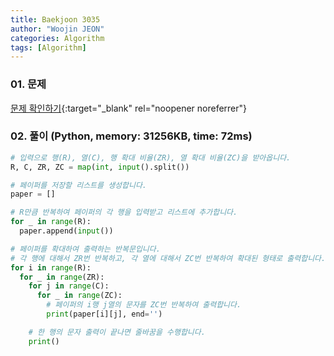 ```yaml
---
title: Baekjoon 3035
author: "Woojin JEON"
categories: Algorithm
tags: [Algorithm]
---
```


### 01. 문제

[문제 확인하기](https://www.acmicpc.net/problem/3035){:target="_blank" rel="noopener noreferrer"}

### 02. 풀이 (Python, memory: 31256KB, time: 72ms)

```Python
# 입력으로 행(R), 열(C), 행 확대 비율(ZR), 열 확대 비율(ZC)을 받아옵니다.
R, C, ZR, ZC = map(int, input().split())

# 페이퍼를 저장할 리스트를 생성합니다.
paper = []

# R만큼 반복하여 페이퍼의 각 행을 입력받고 리스트에 추가합니다.
for _ in range(R):
  paper.append(input())

# 페이퍼를 확대하여 출력하는 반복문입니다.
# 각 행에 대해서 ZR번 반복하고, 각 열에 대해서 ZC번 반복하여 확대된 형태로 출력합니다.
for i in range(R):
  for _ in range(ZR):
    for j in range(C):
      for _ in range(ZC):
        # 페이퍼의 i행 j열의 문자를 ZC번 반복하여 출력합니다.
        print(paper[i][j], end='')

    # 한 행의 문자 출력이 끝나면 줄바꿈을 수행합니다.
    print()
```
